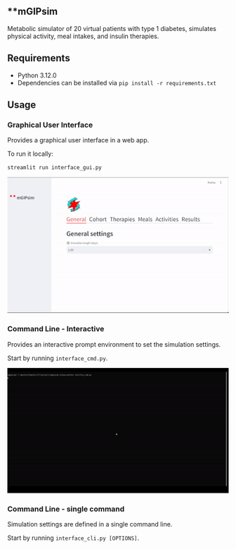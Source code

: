 ## **mGIPsim

Metabolic simulator of 20 virtual patients with type 1 diabetes, simulates physical activity, meal intakes, and insulin therapies.


## Requirements
* Python 3.12.0
* Dependencies can be installed via ``pip install -r requirements.txt``

## Usage
### Graphical User Interface
Provides a graphical user interface in a web app.

To run it locally:
```bash
streamlit run interface_gui.py
```

![](static/gui.gif)

### Command Line - Interactive
Provides an interactive prompt environment to set the simulation settings.

Start by running ``interface_cmd.py``.

![](static/cmd.gif)

### Command Line - single command
Simulation settings are defined in a single command line.

Start by running ``interface_cli.py [OPTIONS]``.
